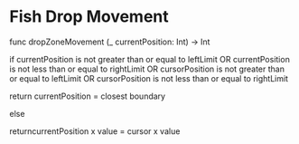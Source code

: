 # Fish Drop Movement

func dropZoneMovement (_ currentPosition: Int) -> Int 

if currentPosition is not greater than or equal to leftLimit OR currentPosition is not less than or equal to rightLimit OR cursorPosition is not greater than or equal to leftLimit OR cursorPosition is not less than or equal to rightLimit 

return currentPosition = closest boundary 

else 

returncurrentPosition x value = cursor x value 


